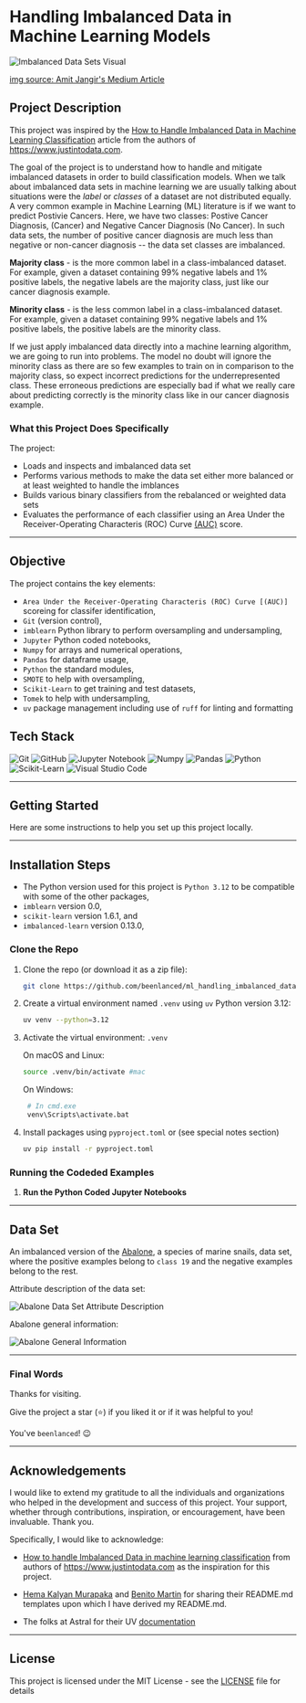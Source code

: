 # Handling Imbalanced Data in Machine Learning Models

<p>
  <img alt="Imbalanced Data Sets Visual" src="imgs/imbalanced_dataset.jpeg"/>
</p>

[img source: Amit Jangir's Medium Article](https://medium.com/@amitkumarjangir2806/heres-how-you-can-tackle-imbalanced-datasets-559bd4b95dfa)

## Project Description

This project was inspired by the [How to Handle Imbalanced Data in Machine Learning Classification](https://www.justintodata.com/imbalanced-data-machine-learning-classification/) article from the authors of https://www.justintodata.com.

The goal of the project is to understand how to handle and mitigate imbalanced datasets in order to build classification models. When we talk about imbalanced data sets in machine learning we are usually talking about situations were the _label_ or _classes_ of a dataset are not distributed equally. A very common example in Machine Learning (ML) literature is if we want to predict Postivie Cancers. Here, we have two classes: Postive Cancer Diagnosis, (Cancer) and Negative Cancer Diagnosis (No Cancer). In such data sets, the number of positive cancer diagnosis are much less than negative or non-cancer diagnosis -- the data set classes are imbalanced.

**Majority class** - is the more common label in a class-imbalanced dataset. For example, given a dataset containing 99% negative labels and 1% positive labels, the negative labels are the majority class, just like our cancer diagnosis example.

**Minority class** - is the less common label in a class-imbalanced dataset. For example, given a dataset containing 99% negative labels and 1% positive labels, the positive labels are the minority class.

If we just apply imbalanced data directly into a machine learning algorithm, we are going to run into problems. The model no doubt will ignore the minority class as there are so few examples to train on in comparison to the majority class, so expect incorrect predictions for the underrepresented class. These erroneous predictions are especially bad if what we really care about predicting correctly is the minority class like in our cancer diagnosis example.

### What this Project Does Specifically

The project:

- Loads and inspects and imbalanced data set
- Performs various methods to make the data set either more balanced or at least weighted to handle the imblances
- Builds various binary classifiers from the rebalanced or weighted data sets
- Evaluates the performance of each classifier using an Area Under the Receiver-Operating Characteris (ROC) Curve [(AUC)](https://developers.google.com/machine-learning/glossary#AUC) score.

---

## Objective

The project contains the key elements:

- `Area Under the Receiver-Operating Characteris (ROC) Curve [(AUC)]` scoreing for classifer identification,
- `Git` (version control),
- `imblearn` Python library to perform oversampling and undersampling,
- `Jupyter` Python coded notebooks,
- `Numpy` for arrays and numerical operations,
- `Pandas` for dataframe usage,
- `Python` the standard modules,
- `SMOTE` to help with oversampling,
- `Scikit-Learn` to get training and test datasets,
- `Tomek` to help with undersampling,
- `uv` package management including use of `ruff` for linting and formatting

## Tech Stack

![Git](https://img.shields.io/badge/git-%23F05033.svg?style=for-the-badge&logo=git&logoColor=white)
![GitHub](https://img.shields.io/badge/GitHub-%23121011.svg?logo=github&logoColor=white)
![Jupyter Notebook](https://img.shields.io/badge/jupyter-%23FA0F00.svg?style=for-the-badge&logo=jupyter&logoColor=white)
![Numpy](https://img.shields.io/badge/Numpy-777BB4?style=for-the-badge&logo=numpy&logoColor=white)
![Pandas](https://img.shields.io/badge/Pandas-150458?logo=pandas&logoColor=fff)
![Python](https://img.shields.io/badge/python-3670A0?style=for-the-badge&logo=python&logoColor=ffdd54)
![Scikit-Learn](https://img.shields.io/badge/scikit_learn-F7931E?style=for-the-badge&logo=scikit-learn&logoColor=white)
![Visual Studio Code](https://img.shields.io/badge/Visual%20Studio%20Code-0078d7.svg?style=for-the-badge&logo=visual-studio-code&logoColor=white)

---

## Getting Started

Here are some instructions to help you set up this project locally.

---

## Installation Steps

- The Python version used for this project is `Python 3.12` to be compatible with some of the other packages,
- `imblearn` version 0.0,
- `scikit-learn` version 1.6.1, and
- `imbalanced-learn` version 0.13.0,

### Clone the Repo

1. Clone the repo (or download it as a zip file):

   ```bash
   git clone https://github.com/beenlanced/ml_handling_imbalanced_data.git
   ```

2. Create a virtual environment named `.venv` using `uv` Python version 3.12:

   ```bash
   uv venv --python=3.12
   ```

3. Activate the virtual environment: `.venv`

   On macOS and Linux:

   ```bash
   source .venv/bin/activate #mac
   ```

   On Windows:

   ```bash
    # In cmd.exe
    venv\Scripts\activate.bat
   ```

4. Install packages using `pyproject.toml` or (see special notes section)

   ```bash
   uv pip install -r pyproject.toml
   ```

### Running the Codeded Examples

1. **Run the Python Coded Jupyter Notebooks**

---

## Data Set

An imbalanced version of the [Abalone](https://sci2s.ugr.es/keel/dataset.php?cod=115), a species of marine snails, data set, where the positive examples belong to `class 19` and the negative examples belong to the rest.

Attribute description of the data set:

<p>
  <img alt="Abalone Data Set Attribute Description" src="imgs/dataset_attribute_info.png"/>
</p>

Abalone general information:

<p>
  <img alt="Abalone General Information" src="imgs/dataset_general_info.png"/>
</p>

---

### Final Words

Thanks for visiting.

Give the project a star (⭐) if you liked it or if it was helpful to you!

You've `beenlanced`! 😉

---

## Acknowledgements

I would like to extend my gratitude to all the individuals and organizations who helped in the development and success of this project. Your support, whether through contributions, inspiration, or encouragement, have been invaluable. Thank you.

Specifically, I would like to acknowledge:

- [How to handle Imbalanced Data in machine learning classification](https://www.justintodata.com/imbalanced-data-machine-learning-classification/) from authors of https://www.justintodata.com as the inspiration for this project.

- [Hema Kalyan Murapaka](https://www.linkedin.com/in/hemakalyan) and [Benito Martin](https://martindatasol.com/blog) for sharing their README.md templates upon which I have derived my README.md.

- The folks at Astral for their UV [documentation](https://docs.astral.sh/uv/)

---

## License

This project is licensed under the MIT License - see the [LICENSE](./LICENSE) file for details
